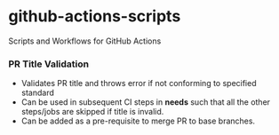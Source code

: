 # github-actions-scripts
Scripts and Workflows for GitHub Actions

### PR Title Validation
- Validates PR title and throws error if not conforming to specified standard
- Can be used in subsequent CI steps in **needs** such that all the other steps/jobs are skipped if title is invalid.
- Can be added as a pre-requisite to merge PR to base branches.
